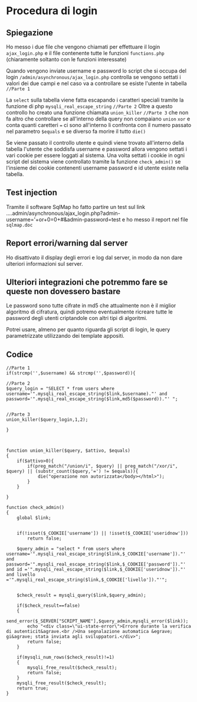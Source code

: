 # Procedura di login

## Spiegazione

Ho messo i due file che vengono chiamati per effettuare il login `ajax_login.php` e il file contenente tutte le funzioni `functions.php` (chiaramente soltanto con le funzioni interessate)

Quando vengono inviate username e password lo script che si occupa del login `/admin/asynchronous/ajax_login.php`  controlla se vengono settati i valori dei due campi e nel caso va a controllare se esiste l'utente in tabella `//Parte 1`

La `select` sulla tabella viene fatta escapando i caratteri speciali tramite la funzione di php `mysqli_real_escape_string`  `//Parte 2`
Oltre a questo controllo ho creato una funzione chiamata `union_killer` `//Parte 3` che non fa altro che controllare se all'interno della query non compaiano `union` `xor` e conta quanti caretteri `=` ci sono all'interno li confronta con il numero passato nel parametro `$equals` e se diverso fa morire il tutto `die()`

Se viene passato il controllo utente e quindi viene trovato all'interno della tabella l'utente che soddisfa username e password allora vengono settati i vari cookie per essere loggati al sistema. Una volta settati i cookie in ogni script del sistema  viene controllato tramite la funzione `check_admin()` se l'insieme dei cookie contenenti username password e id utente esiste nella tabella.

## Test injection
Tramite il software SqlMap ho fatto partire un test sul link ....admin/asynchronous/ajax_login.php?admin-username='+or+0=0+#&admin-password=test e ho messo il report nel file `sqlmap.doc`

## Report errori/warning dal server
Ho disattivato il display degli errori e log dal server, in modo da non dare ulteriori informazioni sul server.

## Ulteriori integrazioni che potremmo fare se queste non dovessero bastare
Le password sono tutte cifrate in md5 che attualmente non è il miglior algoritmo di cifratura, quindi potremo eventualmente ricreare tutte le password degli utenti criptandole con altri tipi di algoritmi.

Potrei usare, almeno per quanto riguarda gli script di login, le query parametrizzate utilizzando dei template appositi. 

## Codice

```
//Parte 1
if(strcmp('',$username) && strcmp('',$password)){

//Parte 2
$query_login = "SELECT * from users where username='".mysqli_real_escape_string($link,$username)."' and password='".mysqli_real_escape_string($link,md5($password))."' ";


//Parte 3
union_killer($query_login,1,2);
    
}



function union_killer($query, $attivo, $equals)
{	
	if($attivo>0){
		if(preg_match("/union/i", $query) || preg_match("/xor/i", $query) || (substr_count($query,'=') != $equals)){
			die("operazione non autorizzata</body></html>");	
		}	
	}

}

function check_admin()
{	
	global $link;
	
	
	if(!isset($_COOKIE['username']) || !isset($_COOKIE['useridnow']))
		return false;
		
	$query_admin = "select * from users where username='".mysqli_real_escape_string($link,$_COOKIE['username'])."' and password='".mysqli_real_escape_string($link,$_COOKIE['password'])."' and id ='".mysqli_real_escape_string($link,$_COOKIE['useridnow'])."' and livello ='".mysqli_real_escape_string($link,$_COOKIE['livello'])."'";
	
	
	$check_result = mysqli_query($link,$query_admin);
	
	if($check_result==false)
	{
		send_error($_SERVER["SCRIPT_NAME"],$query_admin,mysqli_error($link));
		echo "<div class=\"ui-state-error\">Errore durante la verifica di autenticit&agrave.<br />Una segnalazione automatica &egrave; gi&agrave; stata inviata agli sviluppatori.</div>";
		return false;	
	}	
				
	if(mysqli_num_rows($check_result)!=1)
	{
		mysqli_free_result($check_result);
		return false;	
	}  	
	mysqli_free_result($check_result);
	return true;
}

```


